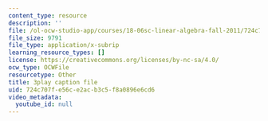 ```yaml
---
content_type: resource
description: ''
file: /ol-ocw-studio-app/courses/18-06sc-linear-algebra-fall-2011/724c707fe56ce2acb3c5f8a0896e6cd6_zWxhmBCdvFs.srt
file_size: 9791
file_type: application/x-subrip
learning_resource_types: []
license: https://creativecommons.org/licenses/by-nc-sa/4.0/
ocw_type: OCWFile
resourcetype: Other
title: 3play caption file
uid: 724c707f-e56c-e2ac-b3c5-f8a0896e6cd6
video_metadata:
  youtube_id: null
---
```

